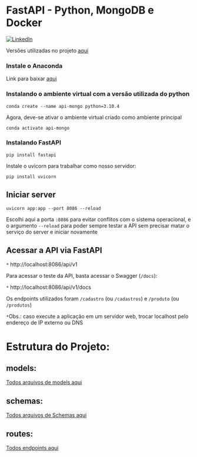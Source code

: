# FastAPI - Python, MongoDB e Docker

[![LinkedIn](https://img.shields.io/badge/LinkedIn-%40viniciusblanco-blue)](https://www.linkedin.com/in/viniciusblanco/)

Versões utilizadas no projeto [aqui](https://github.com/EuViniBlanco/api/blob/main/requirements.txt)

### Instale o Anaconda

Link para baixar [aqui](https://www.anaconda.com/products/distribution)
### Instalando o ambiente virtual com a versão utilizada do python
```
conda create --name api-mongo python=3.10.4
```

Agora, deve-se ativar o ambiente virtual criado como ambiente principal
```
conda activate api-mongo
```
### Instalando FastAPI

```
pip install fastapi
```
Instale o uvicorn para trabalhar como nosso servidor:


```
pip install uvicorn
```

## Iniciar server 
```
uvicorn app:app --port 8086 --reload
```
Escolhi aqui a porta `:8086` para evitar conflitos com o sistema operacional, e o argumento `--reload` para poder sempre testar a API sem precisar matar o serviço do server e iniciar novamente
## Acessar a API via FastAPI
`*` http://localhost:8086/api/v1

Para acessar o teste da API, basta acessar o Swagger (`/docs`):

`*` http://localhost:8086/api/v1/docs

Os endpoints utilizados foram `/cadastro` (ou `/cadastros`) e `/produto` (ou `/produtos`)

`*`Obs.: caso execute a aplicação em um servidor web, trocar localhost pelo endereço de IP externo ou DNS


# Estrutura do Projeto:
## models:
[Todos arquivos de models aqui](https://github.com/EuViniBlanco/api/tree/main/models)

## schemas:
[Todos arquivos de Schemas aqui](https://github.com/EuViniBlanco/api/tree/main/schemas)

## routes:
[Todos endpoints aqui](https://github.com/EuViniBlanco/api/tree/main/routes)